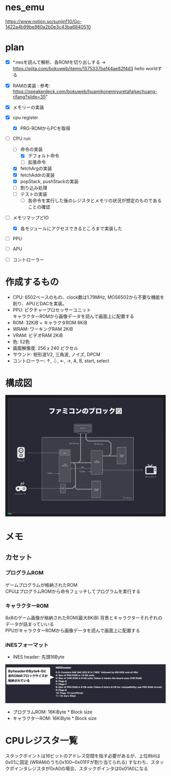 # nes_emu

https://www.notion.so/sunjin110/Go-1422a4b99be980a2b0e3c43ba6840510

# plan

- [x] *.nesを読んで解析、各ROMを切り出しする
-> https://qiita.com/bokuweb/items/1575337bef44ae82f4d3 hello worldする
- [x] RAMの実装 : 参考: https://speakerdeck.com/bokuweb/huamikonemiyuretafalsechuang-rifang?slide=35"
- [x] メモリーの実装
- [x] cpu register
    - [x] PRG-ROMからPCを取得
- [ ] CPU run
    - [ ] 命令の実装
        - [x] デフォルト命令
        - [ ] 拡張命令
    - [x] fetchArgの実装
    - [x] fetchAddrの実装
    - [x] popStack, pushStackの実装
    - [ ] 割り込み処理
    - [ ] テストの実装
        - [ ] 各命令を実行した後のレジスタとメモリの状況が想定のものであることの確認
- [ ] メモリマップどIO
    - [x] 各モジュールにアクセスできるところまで実装した
- [ ] PPU
- [ ] APU
- [ ] コントローラー



# 作成するもの
- CPU: 6502ベースのもの、clock数は1.79MHz, MOS6502から不要な機能を削り、APUとDACを実装。
- PPU: ピクチャープロセッサーユニット  
    キャラクターROMから画像データを読んで画面上に配置する
- ROM: 32KiB + キャラクタROM 8KiB
- WRAM: ワーキングRAM 2KiB
- VRAM: ビデオRAM 2KiB
- 色: 52色
- 画面解像度: 256 x 240 ピクセル
- サウンド: 矩形波1/2, 三角波, ノイズ, DPCM
- コントローラー: ↑, ⇩, ←, →, A, B, start, select

# 構成図

<img src="document/architecture.png">

# メモ

## カセット

### プログラムROM
ゲームプログラムが格納されたROM  
CPUはプログラムROMから命令フェッチしてプログラムを実行する

### キャラクターROM
8x8のゲーム画像が格納されたROM(最大8KiB)
背景とキャラクターそれぞれのデータが詰まっていいる  
PPUがキャラクターROMから画像データを読んで画面上に配置する  

### iNESフォーマット
- iNES header: 先頭16Byte  

<img src="document/iNESheader.png">

- プログラムROM: 16KiByte * Block size
- キャラクターROM: 16KiByte * Block size


# CPUレジスタ一覧
スタックポイントは16ビットのアドレス空間を指す必要があるが、上位8bitは0x01に固定
(WRAMのうち0x100~0x01FFが割り当てられる)
すなわち、スタックポインタレジスタが0xA0の場合、スタックポインタは0x01A0になる

